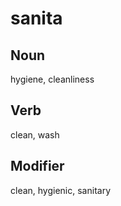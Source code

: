 sanita
===

Noun
---

hygiene, cleanliness

Verb
---

clean, wash

Modifier
---

clean, hygienic, sanitary